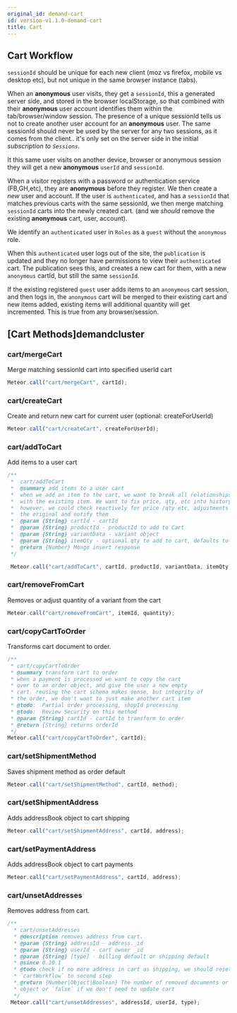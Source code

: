 ```yaml
---
original_id: demand-cart
id: version-v1.1.0-demand-cart
title: Cart
---
```

    
## Cart Workflow

`sessionId` should be unique for each new client (moz vs firefox, mobile vs desktop etc), but not unique in the same browser instance (tabs).

When an **anonymous** user visits, they get a `sessionId`, this a generated server side, and stored in the browser localStorage, so that combined with their **anonymous** user account identifies them within the tab/browser/window session. The presence of a unique sessionId tells us not to create another user account for an **anonymous** user.  The same sessionId should never be used by the server for any two sessions, as it comes from the client.. it's only set on the server side in the initial _subscription to `Sessions`_.

It this same user visits on another device, browser or anonymous session they will get a new **anonymous** `userId` and `sessionId`.

When a visitor registers with a password or authentication service (FB,GH,etc),  they are **anonymous** before they register.  We then create a _new_ user and account.  If the user is `authenticated`, and has a `sessionId` that matches previous carts with the same sessionId, we then merge matching `sessionId` carts into the newly created cart.  (and we _should_ remove the existing **anonymous** cart, user, account).

We identify an `authenticated` user  in `Roles` as a `guest` without the `anonymous` role.

When this `authenticated` user logs out of the site, the `publication` is updated and they no longer have permissions to view their `authenticated` cart.  The publication sees this, and creates a new cart for them, with a new `anonymous` cartId, but still the same `sessionId`.

If the existing registered `guest` user adds items to an `anonymous` cart session, and then logs in,  the `anonymous` cart will be merged to their existing cart and new items added, existing items will additional quantity will get incremented. This is true from any browser/session.

## [Cart Methods]demandcluster

### cart/mergeCart

Merge matching sessionId cart into specified userId cart

```js
Meteor.call("cart/mergeCart", cartId);
```

### cart/createCart

Create and return new cart for current user (optional: createForUserId)

```js
Meteor.call("cart/createCart", createForUserId);
```

### cart/addToCart

Add items to a user cart

```js
/**
 *  cart/addToCart
 *  @summary add items to a user cart
 *  when we add an item to the cart, we want to break all relationships
 *  with the existing item. We want to fix price, qty, etc into history
 *  however, we could check reactively for price /qty etc, adjustments on
 *  the original and notify them
 *  @param {String} cartId - cartId
 *  @param {String} productId - productId to add to Cart
 *  @param {String} variantData - variant object
 *  @param {String} itemQty - optional qty to add to cart, defaults to 1, deducts from inventory
 *  @return {Number} Mongo insert response
 */

 Meteor.call("cart/addToCart", cartId, productId, variantData, itemQty);
```

### cart/removeFromCart

Removes or adjust quantity of a variant from the cart

```js
Meteor.call("cart/removeFromCart", itemId, quantity);
```

### cart/copyCartToOrder

Transforms cart document to order.

```js
/**
 * cart/copyCartToOrder
 * @summary transform cart to order
 * when a payment is processed we want to copy the cart
 * over to an order object, and give the user a new empty
 * cart. reusing the cart schema makes sense, but integrity of
 * the order, we don't want to just make another cart item
 * @todo:  Partial order processing, shopId processing
 * @todo:  Review Security on this method
 * @param {String} cartId - cartId to transform to order
 * @return {String} returns orderId
 */
Meteor.call("cart/copyCartToOrder", cartId);
```

### cart/setShipmentMethod

Saves shipment method as order default

```js
Meteor.call("cart/setShipmentMethod", cartId, method);
```

### cart/setShipmentAddress

Adds addressBook object to cart shipping

```js
Meteor.call("cart/setShipmentAddress", cartId, address);
```

### cart/setPaymentAddress

Adds addressBook object to cart payments

```js
Meteor.call("cart/setPaymentAddress", cartId, address);
```

### cart/unsetAddresses

Removes address from cart.

```js
/**
  * cart/unsetAddresses
  * @description removes address from cart.
  * @param {String} addressId - address._id
  * @param {String} userId - cart owner _id
  * @param {String} [type] - billing default or shipping default
  * @since 0.10.1
  * @todo check if no more address in cart as shipping, we should reset
  * `cartWorkflow` to second step
  * @return {Number|Object|Boolean} The number of removed documents or error
  * object or `false` if we don't need to update cart
  */
 Meteor.call("cart/unsetAddresses", addressId, userId, type);
```
